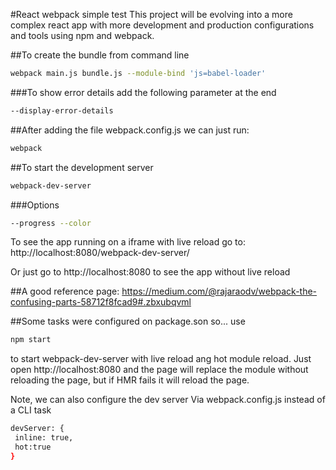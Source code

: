#React webpack simple test
This project will be evolving into a more complex react app with more development and production configurations and tools using npm and webpack.

##To create the bundle from command line
```sh 
webpack main.js bundle.js --module-bind 'js=babel-loader'
```
###To show error details add the following parameter at the end
```sh 
--display-error-details
```
##After adding the file webpack.config.js we can just run:
```sh
webpack
```
##To start the development server
```sh
webpack-dev-server
```
###Options
```sh
--progress --color
```
To see the app running on a iframe with live reload go to:
http://localhost:8080/webpack-dev-server/

Or just go to http://localhost:8080 to see the app without live reload

##A good reference page:
https://medium.com/@rajaraodv/webpack-the-confusing-parts-58712f8fcad9#.zbxubqvml

##Some tasks were configured on package.son so...
use
```sh
npm start
```
to start webpack-dev-server with live reload ang hot module reload.
Just open http://localhost:8080 and the page will replace the module without reloading the page, but if HMR fails it will reload the page.

Note, we can also configure the dev server Via webpack.config.js instead of a CLI task
```sh
devServer: {
 inline: true,
 hot:true
}
 ```